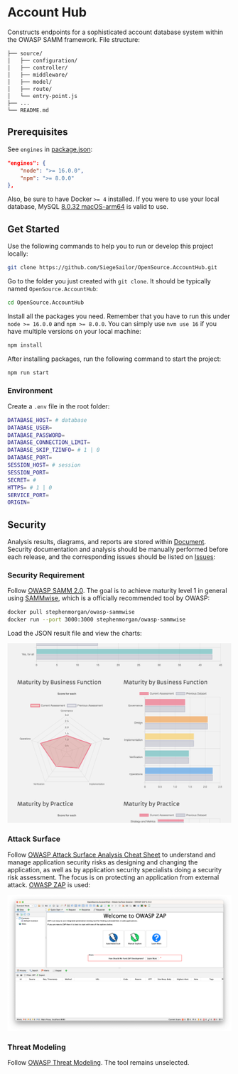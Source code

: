 # Account Hub

Constructs endpoints for a sophisticated account database system within the OWASP SAMM framework. File structure:

```
├── source/
│   ├── configuration/
│   ├── controller/
│   ├── middleware/
│   ├── model/
│   ├── route/
│   └── entry-point.js
├── ...
└── README.md
```

## Prerequisites

See `engines` in [package.json](./terminal/package.json):

```json
"engines": {
    "node": ">= 16.0.0",
    "npm": ">= 8.0.0"
},
```

Also, be sure to have Docker `>= 4` installed. If you were to use your local database, MySQL [8.0.32 macOS-arm64](https://dev.mysql.com/downloads/file/?id=516827) is valid to use.

## Get Started

Use the following commands to help you to run or develop this project locally:

```bash
git clone https://github.com/SiegeSailor/OpenSource.AccountHub.git
```

Go to the folder you just created with `git clone`. It should be typically named `OpenSource.AccountHub`:

```bash
cd OpenSource.AccountHub
```

Install all the packages you need. Remember that you have to run this under `node >= 16.0.0` and `npm >= 8.0.0`. You can simply use `nvm use 16` if you have multiple versions on your local machine:

```bash
npm install
```

After installing packages, run the following command to start the project:

```bash
npm run start
```

### Environment

Create a `.env` file in the root folder:

```bash
DATABASE_HOST= # database
DATABASE_USER=
DATABASE_PASSWORD=
DATABASE_CONNECTION_LIMIT=
DATABASE_SKIP_TZINFO= # 1 | 0
DATABASE_PORT=
SESSION_HOST= # session
SESSION_PORT=
SECRET= #
HTTPS= # 1 | 0
SERVICE_PORT=
ORIGIN=
```

## Security

Analysis results, diagrams, and reports are stored within [Document](./document/). Security documentation and analysis should be manually performed before each release, and the corresponding issues should be listed on [Issues](https://github.com/SiegeSailor/OpenSource.AccountHub/issues):

### Security Requirement

Follow [OWASP SAMM 2.0](https://owasp.org/www-project-samm/). The goal is to achieve maturity level 1 in general using [SAMMwise](https://github.com/owaspsamm/sammwise), which is a officially recommended tool by OWASP:

```bash
docker pull stephenmorgan/owasp-sammwise
docker run --port 3000:3000 stephenmorgan/owasp-sammwise
```

Load the JSON result file and view the charts:

![SAMMwise](./images/SAMMwise.png)

### Attack Surface

Follow [OWASP Attack Surface Analysis Cheat Sheet](https://cheatsheetseries.owasp.org/cheatsheets/Attack_Surface_Analysis_Cheat_Sheet.html) to understand and manage application security risks as designing and changing the application, as well as by application security specialists doing a security risk assessment. The focus is on protecting an application from external attack. [OWASP ZAP](https://www.zaproxy.org/) is used:

![OWASP ZAP](./images/OWASP%20ZAP.png)

### Threat Modeling

Follow [OWASP Threat Modeling](https://owasp.org/www-community/Threat_Modeling). The tool remains unselected.
